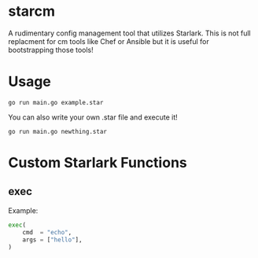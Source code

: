 # starcm

A rudimentary config management tool that utilizes Starlark. This is not full replacment for cm tools like Chef or Ansible but it is useful for bootstrapping those tools!

# Usage

`go run main.go example.star`

You can also write your own .star file and execute it!

`go run main.go newthing.star`

# Custom Starlark Functions

## exec

Example:
```python
exec(
    cmd  = "echo", 
    args = ["hello"],
)
```